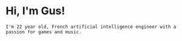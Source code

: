 # Hi, I'm Gus!
```
I'm 22 year old, French artificial intelligence engineer with a passion for games and music.
```

